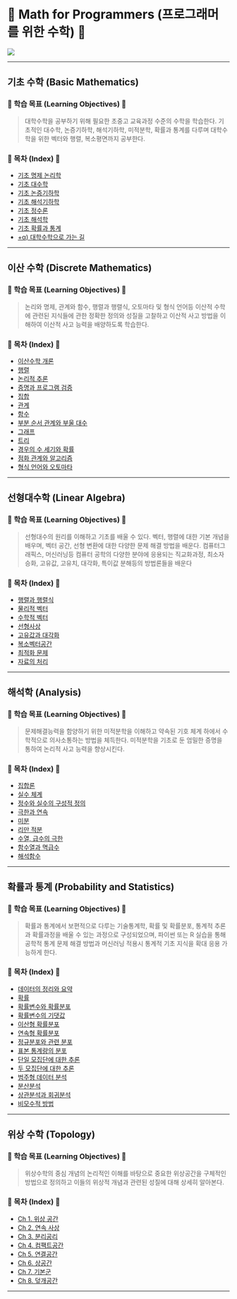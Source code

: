 # 📜 Math for Programmers (프로그래머를 위한 수학) 📜

<img src = "https://user-images.githubusercontent.com/58673491/198584280-ab8b9562-60c3-441b-9310-d610f4212d80.png">

---

## 기초 수학 (Basic Mathematics)

### 🎯 학습 목표 (Learning Objectives) 🎯

> 대학수학을 공부하기 위해 필요한 초중고 교육과정 수준의 수학을 학습한다. 기초적인 대수학, 논증기하학, 해석기하학, 미적분학, 확률과 통계를 다루며 대학수학을 위한 벡터와 행렬, 복소평면까지 공부한다.

### 📝 목차 (Index) 📝

-   [기초 명제 논리학](https://tropical-pasta-efb.notion.site/Ch-1-1609b588b5c1434e875558149533303e)
-   [기초 대수학](https://tropical-pasta-efb.notion.site/Ch-2-877845fa1c4e4303ba89d3f032cb6386)
-   [기초 논증기하학](https://tropical-pasta-efb.notion.site/Ch-3-4588b373558a4306a4f17402fa9644be)
-   [기초 해석기하학](https://tropical-pasta-efb.notion.site/Ch-4-eb5874960fb5408aaeb04cddde106937)
-   [기초 정수론](https://tropical-pasta-efb.notion.site/Ch-5-4973c6032958470d968b0fc3c2ab03e1)
-   [기초 해석학](https://tropical-pasta-efb.notion.site/Ch-6-fe637f10520245f29568f2d91353f672)
-   [기초 확률과 통계](https://tropical-pasta-efb.notion.site/Ch-7-50db8f3911fc488dad9dd855c4f8ed27)
-   [+α) 대학수학으로 가는 길](https://tropical-pasta-efb.notion.site/dfe8727606a5429d983f0e41626cba8e)

---

## 이산 수학 (Discrete Mathematics)

### 🎯 학습 목표 (Learning Objectives) 🎯

> 논리와 명제, 관계와 함수, 행렬과 행렬식, 오토마타 및 형식 언어등 이산적 수학에 관련된 지식들에 관한 정확한 정의와 성질을 고찰하고 이산적 사고 방법을 이해하여 이산적 사고 능력을 배양하도록 학습한다.

### 📝 목차 (Index) 📝

-   [이산수학 개론](https://kangdy25.tistory.com/96)
-   [행렬](https://kangdy25.tistory.com/97)
-   [논리적 추론](https://kangdy25.tistory.com/99)
-   [증명과 프로그램 검증](https://kangdy25.tistory.com/100)
-   [집합](https://kangdy25.tistory.com/112)
-   [관계](#)
-   [함수](#)
-   [부분 순서 관계와 부울 대수](#)
-   [그래프](#)
-   [트리](#)
-   [경우의 수 세기와 확률](#)
-   [점화 관계와 알고리즘](#)
-   [형식 언어와 오토마타](#)

---

## 선형대수학 (Linear Algebra)

### 🎯 학습 목표 (Learning Objectives) 🎯

> 선형대수의 원리를 이해하고 기초를 배울 수 있다. 벡터, 행렬에 대한 기본 개념을 배우며, 벡터 공간, 선형 변환에 대한 다양한 문제 해결 방법을 배운다. 컴퓨터그래픽스, 머신러닝등 컴퓨터 공학의 다양한 분야에 응용되는 직교화과정, 최소자승화, 고유값, 고유치, 대각화, 특이값 분해등의 방법론들을 배운다

### 📝 목차 (Index) 📝

-   [행렬과 행렬식](#)
-   [물리적 벡터](#)
-   [수학적 벡터](#)
-   [선형사상](#)
-   [고유값과 대각화](#)
-   [복소벡터공간](#)
-   [최적화 문제](#)
-   [자료의 처리](#)

---

## 해석학 (Analysis)

### 🎯 학습 목표 (Learning Objectives) 🎯

> 문제해결능력을 함양하기 위한 미적분학을 이해하고 약속된 기호 체계 하에서 수학적으로 의사소통하는 방법을 체득한다. 미적분학을 기초로 둔 엄밀한 증명을 통하여 논리적 사고 능력을 향상시킨다.

### 📝 목차 (Index) 📝

-   [집합론](#)
-   [실수 체계](#)
-   [정수와 실수의 구성적 정의](#)
-   [극한과 연속](#)
-   [미분](#)
-   [리만 적분](#)
-   [수열, 급수의 극한](#)
-   [함수열과 멱급수](#)
-   [해석함수](#)

---

## 확률과 통계 (Probability and Statistics)

### 🎯 학습 목표 (Learning Objectives) 🎯

> 확률과 통계에서 보편적으로 다루는 기술통계학, 확률 및 확률분포, 통계적 추론과 확률과정을 배울 수 있는 과정으로 구성되었으며, 파이썬 또는 R 실습을 통해 공학적 통계 문제 해결 방법과 머신러닝 적용시 통계적 기초 지식을 확대 응용 가능하게 한다.

### 📝 목차 (Index) 📝

-   [데이터의 정리와 요약](#)
-   [확률](#)
-   [확률변수와 확률분포](#)
-   [확률변수의 기댓값](#)
-   [이산형 확률분포](#)
-   [연속형 확률분포](#)
-   [정규분포와 관련 분포](#)
-   [표본 통계량의 분포](#)
-   [단일 모집단에 대한 추론](#)
-   [두 모집단에 대한 추론](#)
-   [범주형 데이터 분석](#)
-   [분산분석](#)
-   [상관분석과 회귀분석](#)
-   [비모수적 방법](#)

---

## 위상 수학 (Topology)

### 🎯 학습 목표 (Learning Objectives) 🎯

> 위상수학의 중심 개념의 논리적인 이해를 바탕으로 중요한 위상공간을 구체적인 방법으로 정의하고 이들의 위상적 개념과 관련된 성질에 대해 상세히 알아본다.

### 📝 목차 (Index) 📝

-   [Ch 1. 위상 공간](#)
-   [Ch 2. 연속 사상](#)
-   [Ch 3. 분리공리](#)
-   [Ch 4. 컴팩트공간](#)
-   [Ch 5. 연결공간](#)
-   [Ch 6. 상공간](#)
-   [Ch 7. 기본군](#)
-   [Ch 8. 덮개공간](#)

---
